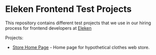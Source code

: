 Eleken Frontend Test Projects
===

This repository contains different test projects that we use in our hiring process for frontend developers at [Eleken](http://eleken.co)

Projects:

- [Store Home Page](StoreHomePage/StoreHomePage.md) - Home page for hypothetical clothes web store.
